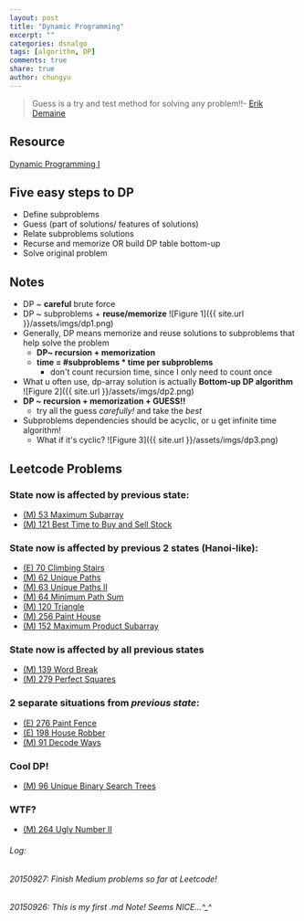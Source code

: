 ```yaml
---
layout: post
title: "Dynamic Programming"
excerpt: ""
categories: dsnalgo
tags: [algorithm, DP]
comments: true
share: true
author: chungyu
---
```


> Guess is a try and test method for solving any problem!!- [Erik Demaine](http://erikdemaine.org)

## Resource
[Dynamic Programming I](http://goo.gl/wj4kud)

## Five easy steps to DP
- Define subproblems
- Guess (part of solutions/ features of solutions)
- Relate subproblems solutions
- Recurse and memorize OR build DP table bottom-up
- Solve original problem


## Notes
- DP ~ **careful** brute force
- DP ~ subproblems + **reuse/memorize** ![Figure 1]({{ site.url }}/assets/imgs/dp1.png)
- Generally, DP means memorize and reuse solutions to subproblems
   that help solve the problem
   - **DP~ recursion + memorization**
   - **time = #subproblems * time per subproblems**
      - don't count recursion time, since I only need to count once
- What u often use, dp-array solution is actually **Bottom-up DP algorithm** ![Figure 2]({{ site.url }}/assets/imgs/dp2.png)
- **DP ~ recursion + memorization + GUESS!!**
  - try all the guess *carefully!* and take the *best*
- Subproblems dependencies should be acyclic, or u get infinite time algorithm!
  - What if it's cyclic? ![Figure 3]({{ site.url }}/assets/imgs/dp3.png)

## Leetcode Problems

### State now is affected by previous state:
- [(M) 53 Maximum Subarray](https://leetcode.com/problems/maximum-subarray/)
- [(M) 121 Best Time to Buy and Sell Stock](https://leetcode.com/problems/best-time-to-buy-and-sell-stock/)

### State now is affected by previous 2 states (Hanoi-like):
- [(E) 70 Climbing Stairs](https://leetcode.com/problems/climbing-stairs/)
- [(M) 62 Unique Paths](https://leetcode.com/problems/unique-paths/)
- [(M) 63 Unique Paths II](https://leetcode.com/problems/unique-paths-ii/)
- [(M) 64 Minimum Path Sum](https://leetcode.com/problems/minimum-path-sum/)
- [(M) 120 Triangle](https://leetcode.com/problems/triangle/)
- [(M) 256 Paint House](https://leetcode.com/problems/paint-house/)
- [(M) 152 Maximum Product Subarray](https://leetcode.com/problems/maximum-product-subarray/)

### State now is affected by all previous states
- [(M) 139 Word Break](https://leetcode.com/problems/word-break/)
- [(M) 279 Perfect Squares](https://leetcode.com/problems/perfect-squares/)

### 2 separate situations from *previous state*:
- [(E) 276 Paint Fence](https://leetcode.com/problems/paint-fence/)
- [(E) 198 House Robber](https://leetcode.com/problems/house-robber/)
- [(M) 91 Decode Ways](https://leetcode.com/problems/decode-ways/)
### Cool DP!
- [(M) 96 Unique Binary Search Trees](https://leetcode.com/problems/unique-binary-search-trees/)

### WTF?
- [(M) 264 Ugly Number II](https://leetcode.com/problems/ugly-number-ii/)

###### Log:

###### 20150927: Finish Medium problems so far at Leetcode!

###### 20150926: This is my first .md Note! Seems NICE...^\_^
